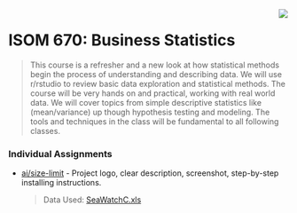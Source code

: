 <img src="https://github.com/jzhu808/images/blob/master/JZ.JPG" align="right" />

# ISOM 670: Business Statistics
> This course is a refresher and a new look at how statistical methods begin the process of understanding
and describing data. We will use r/rstudio to review basic data exploration and statistical methods. The
course will be very hands on and practical, working with real world data. We will cover topics from simple
descriptive statistics like (mean/variance) up though hypothesis testing and modeling. The tools and
techniques in the class will be fundamental to all following classes.

### Individual Assignments
- [ai/size-limit](https://github.com/jzhu808/ISOM-670-Business-Statistics/blob/master/ISOM%20670%20BS%20Group%20Assignment%201.pdf) - Project logo, clear description, screenshot, step-by-step installing instructions.
  > Data Used: [SeaWatchC.xls](https://github.com/jzhu808/ISOM-670-Business-Statistics/blob/master/SeaWatch%20C%20data.xls)
